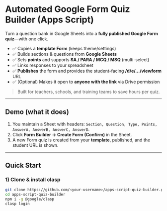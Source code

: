 # Automated Google Form Quiz Builder (Apps Script)

Turn a question bank in Google Sheets into a **fully published Google Form quiz**—with one click.

- ✅ Copies a **template Form** (keeps theme/settings)
- ✅ Builds sections & questions from **Google Sheets**
- ✅ Sets **points** and supports **SA / PARA / MCQ / MSQ** (multi-select)
- ✅ Links responses to your spreadsheet
- ✅ **Publishes** the form and provides the student-facing **/d/e/.../viewform** URL
- ✅ (Optional) Makes it open to **anyone with the link** via Drive permission

> Built for teachers, schools, and training teams to save hours per quiz.

---

## Demo (what it does)

1. You maintain a Sheet with headers: `Section, Question, Type, Points, AnswerA, AnswerB, AnswerC, AnswerD`.
2. Click **Form Builder → Create Form (Confirm)** in the Sheet.
3. A new Form quiz is created from your **template**, published, and the student URL is shown.

---

## Quick Start

### 1) Clone & install clasp

```bash
git clone https://github.com/<your-username>/apps-script-quiz-builder.git
cd apps-script-quiz-builder
npm i -g @google/clasp
clasp login
```
